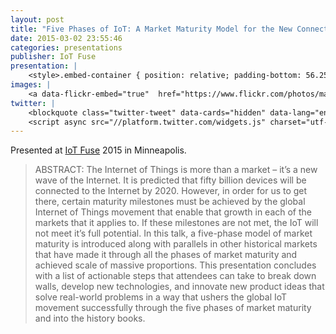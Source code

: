 ```yaml
---
layout: post
title: "Five Phases of IoT: A Market Maturity Model for the New Connected Device Economy"
date: 2015-03-02 23:55:46
categories: presentations
publisher: IoT Fuse
presentation: |
    <style>.embed-container { position: relative; padding-bottom: 56.25%; height: 0; overflow: hidden; max-width: 100%; } .embed-container iframe, .embed-container object, .embed-container embed { position: absolute; top: 0; left: 0; width: 100%; height: 100%; }</style><div class='embed-container'><iframe src='//www.slideshare.net/slideshow/embed_code/key/6BpzbLIgLj4nBU' width='595' height='485' frameborder='0' marginwidth='0' marginheight='0' scrolling='no' style='border:1px solid #CCC; border-width:1px; margin-bottom:5px; max-width: 100%;' allowfullscreen> </iframe> <div style='margin-bottom:5px'> <strong> <a href='//www.slideshare.net/MarkBenson5/five-phases-of-iot-a-market-maturity-model-for-the-new-connected-device-economy' title='Five Phases of IoT: A Market Maturity Model for the New Connected Device Economy' target='_blank'>Five Phases of IoT: A Market Maturity Model for the New Connected Device Economy</a> </strong> from <strong><a target='_blank' href='//www.slideshare.net/MarkBenson5'>Mark Benson</a></strong> </div></div>
images: |
    <a data-flickr-embed="true"  href="https://www.flickr.com/photos/markbenson/albums/72157678367102905" title="2015 IoT Fuse in Minneapolis"><img src="https://c2.staticflickr.com/1/529/31781798201_e629c2a9d6_z.jpg" width="600" height="600" alt="2015 IoT Fuse in Minneapolis"></a><script async src="//embedr.flickr.com/assets/client-code.js" charset="utf-8"></script>
twitter: |
    <blockquote class="twitter-tweet" data-cards="hidden" data-lang="en"><p lang="en" dir="ltr">&quot;The <a href="https://twitter.com/hashtag/IoT?src=hash">#IoT</a> movement needs purpose-driven dragon slayers&quot; - <a href="https://twitter.com/markbenson">@markbenson</a> <a href="https://twitter.com/exosite">@exosite</a> <a href="https://twitter.com/iotfuse">@iotfuse</a> <a href="http://t.co/Mey8ZAu4NT">pic.twitter.com/Mey8ZAu4NT</a></p>&mdash; Aneela (@ak310i) <a href="https://twitter.com/ak310i/status/578654242380075009">March 19, 2015</a></blockquote>
    <script async src="//platform.twitter.com/widgets.js" charset="utf-8"></script>
---
```


Presented at [IoT Fuse](https://iotfuse.com/) 2015 in Minneapolis.

> ABSTRACT: The Internet of Things is more than a market – it’s a new wave of the Internet. It is predicted that fifty billion devices will be connected to the Internet by 2020. However, in order for us to get there, certain maturity milestones must be achieved by the global Internet of Things movement that enable that growth in each of the markets that it applies to. If these milestones are not met, the IoT will not meet it’s full potential. In this talk, a five-phase model of market maturity is introduced along with parallels in other historical markets that have made it through all the phases of market maturity and achieved scale of massive proportions. This presentation concludes with a list of actionable steps that attendees can take to break down walls, develop new technologies, and innovate new product ideas that solve real-world problems in a way that ushers the global IoT movement successfully through the five phases of market maturity and into the history books.

